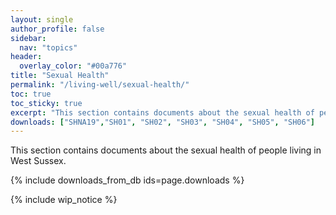 ```yaml
---
layout: single
author_profile: false
sidebar:
  nav: "topics"
header:
  overlay_color: "#00a776"
title: "Sexual Health"
permalink: "/living-well/sexual-health/"
toc: true
toc_sticky: true
excerpt: "This section contains documents about the sexual health of people living in West Sussex."
downloads: ["SHNA19","SH01", "SH02", "SH03", "SH04", "SH05", "SH06"]
---
```


This section contains documents about the sexual health of people living in West Sussex.

{% include downloads_from_db ids=page.downloads %}

{% include wip_notice %}
